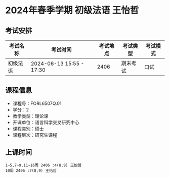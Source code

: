 # 2024年春季学期 初级法语 王怡哲




## 考试安排

| 考试名称 | 考试时间 | 考试地点 | 考试类型 | 考试模式 |
| -------- | -------- | -------- | -------- | -------- |
| 初级法语 | 2024-06-13 15:55 - 17:30 | 2406 | 期末考试 | 口试 |





## 课程信息

- 课程号：FORL6507Q.01
- 学分：2
- 教学类型：理论课
- 开课单位：语言科学交叉研究中心
- 课程类别：硕士
- 课程层次：研究生课程

## 上课时间

```
1~5,7~9,11~16周 2406 :4(8,9) 王怡哲
10周 2406 :7(8,9) 王怡哲
```

